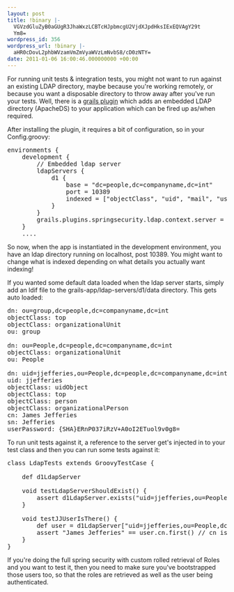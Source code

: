 ```yaml
---
layout: post
title: !binary |-
  VGVzdGluZyB0aGUgR3JhaWxzLCBTcHJpbmcgU2VjdXJpdHksIExEQVAgY29t
  Ym8=
wordpress_id: 356
wordpress_url: !binary |-
  aHR0cDovL2phbWVzamVmZmVyaWVzLmNvbS8/cD0zNTY=
date: 2011-01-06 16:00:46.000000000 +00:00
---
```

For running unit tests & integration tests, you might not want to run against an existing LDAP directory, maybe because you're working remotely, or because you want a disposable directory to throw away after you've run your tests. Well, there is a <a href="http://www.grails.org/plugin/ldap-server">grails plugin</a> which adds an embedded LDAP directory (ApacheDS) to your application which can be fired up as/when required.

After installing the plugin, it requires a bit of configuration, so in your Config.groovy:

<pre class="brush: groovy;">
environments {
    development {		
		// Embedded ldap server 
		ldapServers {
			d1 {
				base = "dc=people,dc=companyname,dc=int"
				port = 10389
				indexed = ["objectClass", "uid", "mail", "userPassword"]
			}
		}
		grails.plugins.springsecurity.ldap.context.server = 'ldap://localhost:10389'
    }
    ....
</pre>

So now, when the app is instantiated in the development environment, you have an ldap directory running on localhost, post 10389. You might want to change what is indexed depending on what details you actually want indexing!

If you wanted some default data loaded when the ldap server starts, simply add an ldif file to the grails-app/ldap-servers/d1/data directory. This gets auto loaded:

<pre class="brush: plain;">
dn: ou=group,dc=people,dc=companyname,dc=int
objectClass: top
objectClass: organizationalUnit
ou: group

dn: ou=People,dc=people,dc=companyname,dc=int
objectClass: organizationalUnit
ou: People

dn: uid=jjefferies,ou=People,dc=people,dc=companyname,dc=int
uid: jjefferies
objectClass: uidObject
objectClass: top
objectClass: person
objectClass: organizationalPerson
cn: James Jefferies
sn: Jefferies
userPassword: {SHA}ERnP037iRzV+A0oI2ETuol9v0g8=
</pre>

To run unit tests against it, a reference to the server get's injected in to your test class and then you can run some tests against it:

<pre class="brush: groovy;">
class LdapTests extends GroovyTestCase {

	def d1LdapServer    
	
	void testLdapServerShouldExist() {
		assert d1LdapServer.exists("uid=jjefferies,ou=People,dc=people,dc=companyname,dc=int")
	}

	void testJJUserIsThere() {		
		def user = d1LdapServer["uid=jjefferies,ou=People,dc=people,dc=companyname,dc=int"]
		assert "James Jefferies" == user.cn.first() // cn is a multi valued string attribute		
	}
}
</pre>

If you're doing the full spring security with custom rolled retrieval of Roles and you want to test it, then you need to make sure you've bootstrapped those users too, so that the roles are retrieved as well as the user being authenticated.
